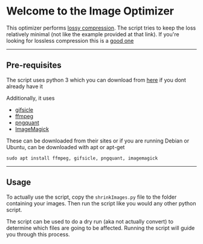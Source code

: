 # Welcome to the Image Optimizer
This optimizer performs [lossy compression](https://en.wikipedia.org/wiki/Lossy_compression). The script tries to keep the loss relatively minimal (not like the example provided at that link). 
If you're looking for lossless compression this is a [good one](https://github.com/joedicastro/img4web)

---
## Pre-requisites

The script uses python 3 which you can download from [here](https://www.python.org/downloads/) if you dont already have it

Additionally, it uses 
- [gifsicle](https://www.lcdf.org/gifsicle/)
- [ffmpeg](https://www.ffmpeg.org/)
- [pngquant](https://pngquant.org/)
- [ImageMagick](http://www.imagemagick.org/script/index.php)


These can be downloaded from their sites or if you are running Debian or Ubuntu, can be downloaded with apt or apt-get
    
    sudo apt install ffmpeg, gifsicle, pngquant, imagemagick

---

## Usage

To actually use the script, copy the `shrinkImages.py` file to the folder containing your images. Then run the script like you would any other python script.

The script can be used to do a dry run (aka not actually convert) to determine which files are going to be affected. Running the script will guide you through this process.
